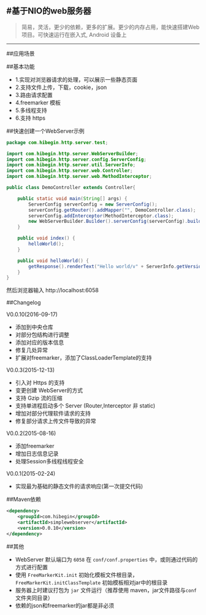 ﻿#基于NIO的web服务器
------------

> 简易，灵活，更少的依赖，更多的扩展。更少的内存占用，能快速搭建Web项目。可快速运行在嵌入式, Android 设备上

------------
##应用场景


##基本功能

- 1.实现对浏览器请求的处理，可以展示一些静态页面
- 2.支持文件上传，下载，cookie，json
- 3.路由请求配置
- 4.freemarker 模板
- 5.多线程支持
- 6.支持 https

##快速创建一个WebServer示例

```java
package com.hibegin.http.server.test;

import com.hibegin.http.server.WebServerBuilder;
import com.hibegin.http.server.config.ServerConfig;
import com.hibegin.http.server.util.ServerInfo;
import com.hibegin.http.server.web.Controller;
import com.hibegin.http.server.web.MethodInterceptor;

public class DemoController extends Controller{

    public static void main(String[] args) {
        ServerConfig serverConfig = new ServerConfig();
        serverConfig.getRouter().addMapper("", DemoController.class);
        serverConfig.addInterceptor(MethodInterceptor.class);
        new WebServerBuilder.Builder().serverConfig(serverConfig).build().startWithThread();
    }

    public void index() {
        helloWorld();
    }

    public void helloWorld() {
        getResponse().renderText("Hello world/v" + ServerInfo.getVersion());
    }
}
```

然后浏览器输入 http://localhost:6058

##Changelog

V0.0.10(2016-09-17)

* 添加到中央仓库
* 对部分包结构进行调整
* 添加对应的版本信息
* 修复几处异常
* 扩展对freemarker，添加了ClassLoaderTemplate的支持

V0.0.3(2015-12-13)

* 引入对 Https 的支持
* 变更创建 WebServer的方式
* 支持 Gzip 流的压缩
* 支持单进程启动多个 Server (Router,Interceptor 非 static)
* 增加对部分代理软件请求的支持
* 修复部分请求上传文件导致的异常

V0.0.2(2015-08-16)

* 添加freemarker
* 增加日志信息记录
* 处理Session多线程线程安全

V0.0.1(2015-02-24)

* 实现最为基础的静态文件的请求响应(第一次提交代码)

##Maven依赖

```xml
<dependency>
    <groupId>com.hibegin</groupId>
    <artifactId>simplewebserver</artifactId>
    <version>0.0.10</version>
</dependency>
```

##其他

* WebServer 默认端口为 `6058` 在 `conf/conf.properties` 中，或则通过代码的方式进行配置
* 使用 `FreeMarkerKit.init` 初始化模板文件根目录，`FreeMarkerKit.initClassTemplate` 初始模板相对jar中的根目录
* 服务器上时建议打包为 `jar` 文件运行（推荐使用 maven，jar文件路径与`conf` 文件夹同目录）
* 依赖的json和freemarker的jar都是非必须